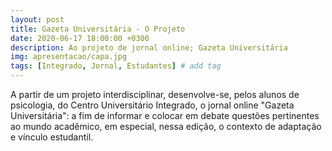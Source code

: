 ```yaml
---
layout: post
title: Gazeta Universitária - O Projeto
date: 2020-06-17 18:00:00 +0300
description: Ao projeto de jornal online; Gazeta Universitária
img: apresentacao/capa.jpg
tags: [Integrado, Jornal, Estudantes] # add tag
---
```

A partir de um projeto interdisciplinar, desenvolve-se, pelos alunos de psicologia, do Centro Universitário Integrado, o jornal online "Gazeta Universitária": a fim de informar e colocar em debate questões pertinentes ao mundo acadêmico, em especial, nessa edição, o contexto de adaptação e vínculo estudantil.
